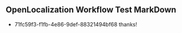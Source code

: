 ## OpenLocalization Workflow Test MarkDown
* 71fc59f3-f1fb-4e86-9def-88321494bf68 
thanks!<!--HONumber=Mar16_HO2-->
